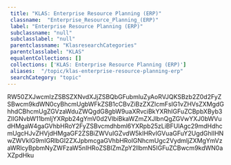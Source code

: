 ```yaml
--- 
 title: "KLAS: Enterprise Resource Planning (ERP)" 
 classname:  "Enterprise_Resource_Planning_(ERP)" 
 label: "Enterprise Resource Planning (ERP)" 
 subclassname: "null" 
 subclasslabel: "null" 
 parentclassname: "KlasresearchCategories" 
 parentclasslabel: "KLAS" 
 equalentCollections: [] 
 collections: ['KLAS: Enterprise Resource Planning (ERP)']
 aliases:  "/topic/klas-enterprise-resource-planning-erp"  
 searchCategory: "topic" 
---
```

RW50ZXJwcmlzZSBSZXNvdXJjZSBQbGFubmluZyAoRVJQKSBzb2Z0d2FyZSBwcm9kdWN0cyBhcmUgbWFkZSB1cCBvZiBzZXZlcmFsIG1vZHVsZXMgdGhhdCBhcmUgZGVzaWduZWQgdG8gbW9uaXRvciBkYXRhIGFuZCBpbXByb3ZlIGNvbW11bmljYXRpb24gYmV0d2VlbiBkaWZmZXJlbnQgZGVwYXJ0bWVudHMgaW4gaGVhbHRoY2FyZSBvcmdhbml6YXRpb25zLiBFUlAgc29mdHdhcmUgcHJvZHVjdHMgaGF2ZSBiZWVuIGZvdW5kIHRvIGVuaGFuY2UgdGhlIHNwZWVkIG9mIGRlbGl2ZXJpbmcgaGVhbHRoIGNhcmUgc2VydmljZXMgYmVzaWRlcyBpbmNyZWFzaW5nIHRoZSBlZmZpY2llbmN5IGFuZCBwcm9kdWN0aXZpdHku